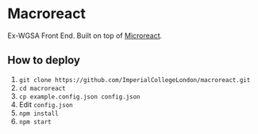 # Macroreact

Ex-WGSA Front End.
Built on top of [Microreact](https://github.com/ImperialCollegeLondon/microreact).

## How to deploy

1. `git clone https://github.com/ImperialCollegeLondon/macroreact.git`
2. `cd macroreact`
3. `cp example.config.json config.json`
4. Edit `config.json`
5. `npm install`
6. `npm start`
